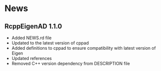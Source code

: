 #  **News**

## RcppEigenAD 1.1.0

- Added NEWS.rd file
- Updated to the latest version of cppad 
- Added definitions to cppad to ensure compatibility with latest version of Eigen
- Updated references
- Removed C++ version dependency from DESCRIPTION file

